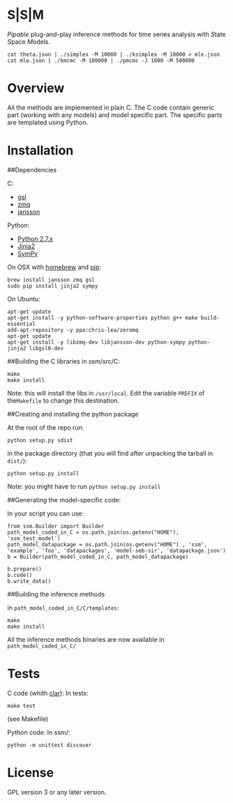 S|S|M
=====

_Pipable_ plug-and-play inference methods for time series analysis with *S*tate *S*pace *M*odels.

    cat theta.json | ./simplex -M 10000 | ./ksimplex -M 10000 > mle.json
    cat mle.json | ./kmcmc -M 100000 | ./pmcmc -J 1000 -M 500000

Overview
========

All the methods are implemented in plain C.  The C code contain
generic part (working with any models) and model specific part.  The
specific parts are templated using Python.

Installation
============

##Dependencies

C:
- [gsl](http://www.gnu.org/software/gsl/)
- [zmq](http://www.zeromq.org/)
- [jansson](http://www.digip.org/jansson/)

Python:
- [Python 2.7.x](www.python.org/)
- [Jinja2](http://jinja.pocoo.org/docs/)
- [SymPy](http://sympy.org/)

On OSX with [homebrew](http://mxcl.github.io/homebrew/) and [pip](https://pypi.python.org/pypi/pip):

    brew install jansson zmq gsl
    sudo pip install jinja2 sympy

On Ubuntu:

    apt-get update
    apt-get install -y python-software-properties python g++ make build-essential
    add-apt-repository -y ppa:chris-lea/zeromq
    apt-get update
    apt-get install -y libzmq-dev libjansson-dev python-sympy python-jinja2 libgsl0-dev
 

##Building the C libraries
in ssm/src/C:

    make
    make install

Note: this will install the libs in ```/usr/local```. Edit the variable
```PREFIX``` of the```Makefile``` to change this destination.

##Creating and installing the python package

At the root of the repo run:

    python setup.py sdist
    
in the package directory (that you will find after unpacking the tarball in ```dist/```):

    python setup.py install

Note: you might have to run ```python setup.py install```

##Generating the model-specific code:

In your script you can use:

    from ssm.Builder import Builder
    path_model_coded_in_C = os.path.join(os.getenv("HOME"), 'ssm_test_model')
    path_model_datapackage = os.path.join(os.getenv("HOME") , 'ssm', 'example', 'foo', 'datapackages', 'model-seb-sir', 'datapackage.json')
    b = Builder(path_model_coded_in_C, path_model_datapackage)

    b.prepare()
    b.code()
    b.write_data()

##Building the inference methods

in ```path_model_coded_in_C/C/templates```:

    make
    make install
    
All the inference methods binaries are now available in ```path_model_coded_in_C/```


Tests
=====

C code (whith [clar](https://github.com/vmg/clar)):
In tests:

    make test

(see Makefile)

Python code:
In ssm/:

    python -m unittest discover



License
=======

GPL version 3 or any later version.
